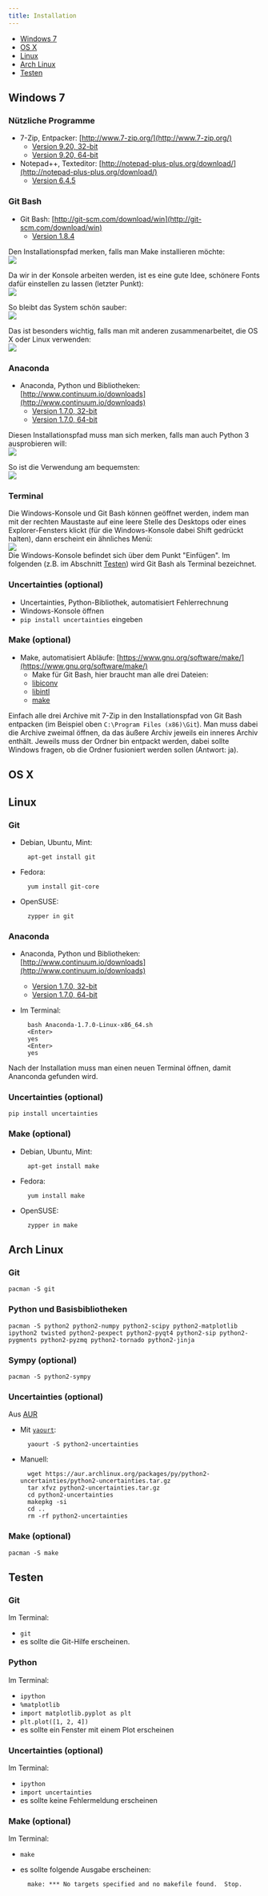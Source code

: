 ```yaml
---
title: Installation
---
```


- [Windows 7](#windows)
- [OS X](#osx)
- [Linux](#linux)
- [Arch Linux](#arch)
- [Testen](#test)

## <a id="windows"></a>Windows 7

### Nützliche Programme
- 7-Zip, Entpacker: [http://www.7-zip.org/](http://www.7-zip.org/)
    - [Version 9.20, 32-bit](http://downloads.sourceforge.net/sevenzip/7z920.exe)
    - [Version 9.20, 64-bit](http://downloads.sourceforge.net/sevenzip/7z920-x64.msi)
- Notepad++, Texteditor: [http://notepad-plus-plus.org/download/](http://notepad-plus-plus.org/download/)
    - [Version 6.4.5](http://download.tuxfamily.org/notepadplus/6.4.5/npp.6.4.5.Installer.exe)

### Git Bash
- Git Bash: [http://git-scm.com/download/win](http://git-scm.com/download/win)
    - [Version 1.8.4](https://msysgit.googlecode.com/files/Git-1.8.4-preview20130916.exe)

Den Installationspfad merken, falls man Make installieren möchte:  
![](img/git1.png)

Da wir in der Konsole arbeiten werden, ist es eine gute Idee, schönere Fonts dafür einstellen zu lassen (letzter Punkt):  
![](img/git2.png)

So bleibt das System schön sauber:  
![](img/git3.png)

Das ist besonders wichtig, falls man mit anderen zusammenarbeitet, die OS X oder Linux verwenden:  
![](img/git4.png)

### Anaconda
- Anaconda, Python und Bibliotheken: [http://www.continuum.io/downloads](http://www.continuum.io/downloads)
    - [Version 1.7.0, 32-bit](http://09c8d0b2229f813c1b93-c95ac804525aac4b6dba79b00b39d1d3.r79.cf1.rackcdn.com/Anaconda-1.7.0-Windows-x86.exe)
    - [Version 1.7.0, 64-bit](http://09c8d0b2229f813c1b93-c95ac804525aac4b6dba79b00b39d1d3.r79.cf1.rackcdn.com/Anaconda-1.7.0-Windows-x86_64.exe)

Diesen Installationspfad muss man sich merken, falls man auch Python 3 ausprobieren will:  
![](img/anaconda1.png)

So ist die Verwendung am bequemsten:  
![](img/anaconda2.png)

### Terminal

Die Windows-Konsole und Git Bash können geöffnet werden, indem man mit der rechten Maustaste auf eine leere Stelle des Desktops oder eines Explorer-Fensters klickt (für die Windows-Konsole dabei Shift gedrückt halten), dann erscheint ein ähnliches Menü:  
![](img/menu.png)  
Die Windows-Konsole befindet sich über dem Punkt "Einfügen".
Im folgenden (z.B. im Abschnitt [Testen](#test)) wird Git Bash als Terminal bezeichnet.

### Uncertainties (optional)
- Uncertainties, Python-Bibliothek, automatisiert Fehlerrechnung
- Windows-Konsole öffnen
- `pip install uncertainties` eingeben

### Make (optional)
- Make, automatisiert Abläufe: [https://www.gnu.org/software/make/](https://www.gnu.org/software/make/)
    - Make für Git Bash, hier braucht man alle drei Dateien:
    - [libiconv](http://sourceforge.net/projects/mingw/files/MSYS/Base/libiconv/libiconv-1.14-1/libiconv-1.14-1-msys-1.0.17-dll-2.tar.lzma/download)
    - [libintl](http://sourceforge.net/projects/mingw/files/MSYS/Base/gettext/gettext-0.18.1.1-1/libintl-0.18.1.1-1-msys-1.0.17-dll-8.tar.lzma/download)
    - [make](http://sourceforge.net/projects/mingw/files/MSYS/Base/make/make-3.81-3/make-3.81-3-msys-1.0.13-bin.tar.lzma/download)

Einfach alle drei Archive mit 7-Zip in den Installationspfad von Git Bash entpacken (im Beispiel oben `C:\Program Files (x86)\Git`).
Man muss dabei die Archive zweimal öffnen, da das äußere Archiv jeweils ein inneres Archiv enthält.
Jeweils muss der Ordner bin entpackt werden, dabei sollte Windows fragen, ob die Ordner fusioniert werden sollen (Antwort: ja).

## <a id="osx"></a>OS X

## <a id="linux"></a>Linux

### Git
- Debian, Ubuntu, Mint:

        apt-get install git

- Fedora:

        yum install git-core

- OpenSUSE:

        zypper in git

### Anaconda
- Anaconda, Python und Bibliotheken: [http://www.continuum.io/downloads](http://www.continuum.io/downloads)
    - [Version 1.7.0, 32-bit](http://09c8d0b2229f813c1b93-c95ac804525aac4b6dba79b00b39d1d3.r79.cf1.rackcdn.com/Anaconda-1.7.0-Linux-x86.sh)
    - [Version 1.7.0, 64-bit](http://09c8d0b2229f813c1b93-c95ac804525aac4b6dba79b00b39d1d3.r79.cf1.rackcdn.com/Anaconda-1.7.0-Linux-x86_64.sh)
- Im Terminal:

        bash Anaconda-1.7.0-Linux-x86_64.sh
        <Enter>
        yes
        <Enter>
        yes

Nach der Installation muss man einen neuen Terminal öffnen, damit Ananconda gefunden wird.

### Uncertainties (optional)

    pip install uncertainties

### Make (optional)
- Debian, Ubuntu, Mint:

        apt-get install make

- Fedora:

        yum install make

- OpenSUSE:

        zypper in make

## <a id="arch"></a>Arch Linux

### Git

    pacman -S git

### Python und Basisbibliotheken

    pacman -S python2 python2-numpy python2-scipy python2-matplotlib ipython2 twisted python2-pexpect python2-pyqt4 python2-sip python2-pygments python2-pyzmq python2-tornado python2-jinja

### Sympy (optional)

    pacman -S python2-sympy

### Uncertainties (optional)
Aus [AUR](https://wiki.archlinux.org/index.php/Arch_User_Repository)

- Mit [`yaourt`](https://wiki.archlinux.org/index.php/Yaourt):

        yaourt -S python2-uncertainties

- Manuell:

        wget https://aur.archlinux.org/packages/py/python2-uncertainties/python2-uncertainties.tar.gz
        tar xfvz python2-uncertainties.tar.gz
        cd python2-uncertainties
        makepkg -si
        cd ..
        rm -rf python2-uncertainties

### Make (optional)

    pacman -S make

## <a id="test"></a>Testen

### Git
Im Terminal:

- `git`
- es sollte die Git-Hilfe erscheinen.

### Python
Im Terminal:

- `ipython`
- `%matplotlib`
- `import matplotlib.pyplot as plt`
- `plt.plot([1, 2, 4])`
- es sollte ein Fenster mit einem Plot erscheinen

### Uncertainties (optional)
Im Terminal:

- `ipython`
- `import uncertainties`
- es sollte keine Fehlermeldung erscheinen

### Make (optional)
Im Terminal:

- `make`
- es sollte folgende Ausgabe erscheinen:

        make: *** No targets specified and no makefile found.  Stop.
